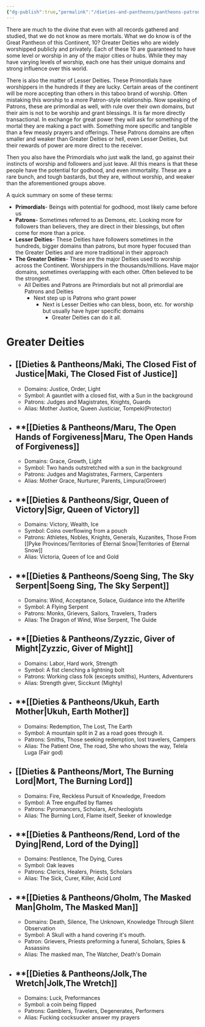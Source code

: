 ```yaml
---
{"dg-publish":true,"permalink":"/dieties-and-pantheons/pantheons-patrons-and-primordials/","created":"2025-05-27T13:29:14.642-04:00","updated":"2025-07-28T06:15:49.138-04:00"}
---
```


There are much to the divine that even with all records gathered and studied, that we do not know as mere mortals. What we do know is of the Great Pantheon of this Continent, 10? Greater Deities who are widely worshipped publicly and privately. Each of these 10 are guaranteed to have some level or worship in any of the major cities or hubs.  While they may have varying levels of worship, each one has their unique domains and strong  influence over this world.

There is also the matter of Lesser Deities. These Primordials have worshippers in the hundreds if they are lucky. Certain areas of the continent will be more accepting than others in this taboo brand of worship. Often mistaking this worship to a more Patron-style relationship. Now speaking of Patrons, these are primordial as well, with rule over their own domains, but their aim is not to be worship and grant blessings. It is far more directly transactional. In exchange for great power they will ask for something of the mortal they are making a pact with. Something more specific and tangible than a few measly prayers and offerings. These Patrons domains are often smaller and weaker than Greater Deities or hell, even Lesser Deities, but their rewards of power are more direct to the receiver.

Then you also have the Primordials who just walk the land, go against their instincts of worship and followers and just leave. All this means is that these people have the potential for godhood, and even immortality. These are a rare bunch, and tough bastards, but they are, without worship, and weaker than the aforementioned groups above.

A quick summary on some of these terms:
- **Primordials**- Beings with potential for godhood, most likely came before us
- **Patrons**- Sometimes referred to as Demons, etc. Looking more for followers than believers, they are direct in their blessings, but often come for more than a price.
- **Lesser Deities**- These Deities have followers sometimes in the hundreds, bigger domains than patrons,  but more hyper focused than the Greater Deities and are more traditional in their approach
- **The Greater Deities**- These are the major Deities used to worship across the Continent. Worshippers in the thousands/millions. Have major domains, sometimes overlapping with each other. Often believed to be the strongest.
	- All Deities and Patrons are Primordials but not all primordial are Patrons and Deities
		- Next step up is Patrons who grant power
			- Next is Lesser Deities who can bless, boon, etc. for worship but usually have hyper specific domains
				- Greater Deities can do it all.

# Greater Deities
- ## **[[Dieties & Pantheons/Maki, The Closed Fist of Justice\|Maki, The Closed Fist of Justice]]**
	- Domains: Justice, Order, Light 
	- Symbol: A gauntlet with a closed fist, with a Sun in the background
	- Patrons: Judges and Magistrates, Knights, Guards
	- Alias: Mother Justice, Queen Justiciar, Tompeki(Protector)
- ## **[[Dieties & Pantheons/Maru, The Open Hands of Forgiveness\|Maru, The Open Hands of Forgiveness]]
	- Domains: Grace, Growth, Light
	- Symbol: Two hands outstretched with a sun in the background
	- Patrons: Judges and Magistrates, Farmers, Carpenters
	- Alias: Mother Grace, Nurturer, Parents, Limpura(Grower)
- ## **[[Dieties & Pantheons/Sigr, Queen of Victory\|Sigr, Queen of Victory]]
	- Domains: Victory, Wealth, Ice
	- Symbol: Coins overflowing from a pouch
	- Patrons: Athletes, Nobles, Knights, Generals, Kuzanites, Those From [[Pyke Provinces/Territories of Eternal Snow\|Territories of Eternal Snow]]
	- Alias: Victoria, Queen of Ice and Gold
- ## **[[Dieties & Pantheons/Soeng Sing, The Sky Serpent\|Soeng Sing, The Sky Serpent]]
	- Domains: Wind, Acceptance, Solace, Guidance into the Afterlife
	- Symbol: A Flying Serpent
	- Patrons: Monks, Grievers, Sailors, Travelers, Traders
	- Alias: The Dragon of Wind, Wise Serpent, The Guide
- ## **[[Dieties & Pantheons/Zyzzic, Giver of Might\|Zyzzic, Giver of Might]]
	- Domains: Labor, Hard work, Strength
	- Symbol: A fist clenching a lightning bolt
	- Patrons: Working class folk (excepts smiths), Hunters, Adventurers
	- Alias: Strength giver, Sicckunt (Mighty)
- ## **[[Dieties & Pantheons/Ukuh, Earth Mother\|Ukuh, Earth Mother]]
	- Domains: Redemption, The Lost, The Earth
	- Symbol: A mountain split in 2 as a road goes through it.
	- Patrons: Smiths, Those seeking redemption, lost travelers, Campers
	- Alias: The Patient One, The road, She who shows the way, Telela Luga (Fair god)
- ## [[Dieties & Pantheons/Mort, The Burning Lord\|Mort, The Burning Lord]]
	- Domains: Fire, Reckless Pursuit of Knowledge, Freedom
	- Symbol: A Tree engulfed by flames
	- Patrons: Pyromancers, Scholars, Archeologists
	- Alias: The Burning Lord, Flame itself, Seeker of knowledge
- ## **[[Dieties & Pantheons/Rend, Lord of the Dying\|Rend, Lord of the Dying]]
	- Domains: Pestilence, The Dying, Cures
	- Symbol: Oak leaves
	- Patrons: Clerics, Healers, Priests, Scholars
	- Alias: The Sick, Curer, Killer, Acid Lord
- ## **[[Dieties & Pantheons/Gholm, The Masked Man\|Gholm, The Masked Man]]
	- Domains: Death, Silence, The Unknown, Knowledge Through Silent Observation
	- Symbol: A Skull with a hand covering it's mouth.
	- Patron: Grievers, Priests preforming a funeral, Scholars, Spies & Assassins
	- Alias: The masked man, The Watcher, Death's Domain
- ## **[[Dieties & Pantheons/Jolk,The Wretch\|Jolk,The Wretch]]
	- Domains: Luck, Preformances
	- Symbol: a coin being flipped
	- Patrons: Gamblers, Travelers, Degenerates, Performers
	- Alias: Fucking cocksucker answer my prayers

